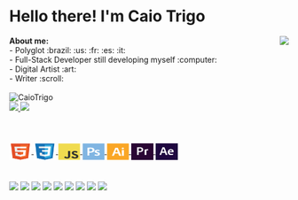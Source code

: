 # Hello there! I'm Caio Trigo

<img align="right" height="150em" src="https://lh3.googleusercontent.com/aZL-sYEEkjpiToQb08UhDGaHVGEGWT_OZQOiIv2TsUOyoUweP8cMH-CFElMO4xxowxXRzfUAP2wHXmpicRkk-cAWIVo9_SQmwBoHW_4ddSVZXCI8Xl2Tw-fnqAQ_l3Xs8mvZHlqMQeU7ekZmMOIq2dARxJzjKGrsiYOEKvcN-r01Bq-7WlHEanbmukf7biim1-QRGJ2wGtufddeHWhlhxOibVBeORQ9m3MDs5r5wibC7w-DXPD-mERVItVZoR3Ma7aQv5R8Y0UUXJymTJ6W7kJcvfvezElpeUjJnfP9VkJMW2id58opSfthvwihkSYvOKjZ72oBNxQktsOL6B_xELz2UtmkjJfpFbDzUSYfFkGGQWy9JVgadGD2LMYrLpknx1ttaZOF8FDJuK-fKat6CaWQn2GdimdH4XlmhHS80hAZRvXXcTtTI9SRntC97M6Zbl87Hw3u4tPBkAOMgUhsUJEoQzBM_WFqBc4TtBU6FEnzpXYrONlM3zfdKWCE-1B7rLMb-zGTBcTuvJG-jexLw0hLnB7F5q0G2dgtjoingCNHPchrJak2ioWJTWB7gOF_awuh-wIvHLPDETw2m4CBG7JQPdnXvX9j1CzNX1XzepXNd405U1MAmu34Xx-1orBN3ES0oX13bP0b99_4G60KFWh0Eq5_do4xPLYQjUukE1LA0RxAD2DIJXsaWslLuViXCC5r6swFzy4amTnoLTLoRd9sC=s937-no?authuser=0">
<b>About me:</b> <br>
  - Polyglot :brazil: :us: :fr: :es: :it: <br>
  - Full-Stack Developer still developing myself :computer: <br> 
  - Digital Artist :art: <br>
  - Writer :scroll: <br>
 
<div><br>
 <img src="https://komarev.com/ghpvc/?username=CaioTrigo" alt="CaioTrigo"><br>
</div>

<div style="display: inline_block">
 <a href="https://github.com/CaioTrigo">
 <img height="170em" src="https://github-readme-stats.vercel.app/api?username=CaioTrigo&show_icons=true&&include_all_commits=true&count_private=true&title_color=ff2929&bg_color=242f45&icon_color=aa39f7&text_color=15d2eb&border_colore32d2d"/>
 <img height="170em" src="https://github-readme-stats.vercel.app/api/top-langs/?username=CaioTrigo&layout=compact&langs_count=20&title_color=ff2929&bg_color=242f45&icon_color=aa39f7&text_color=15d2eb&border_colore32d2d"/>
<div>
 
 #
 
<div style="display: inline_block"><br>
 <img align="center" alt="Panda-HTML" height="30" width="40" src="https://raw.githubusercontent.com/devicons/devicon/master/icons/html5/html5-original.svg">
 <img align="center" alt="Panda-CSS" height="30" width="40" src="https://raw.githubusercontent.com/devicons/devicon/master/icons/css3/css3-original.svg">
 <img align="center" alt="Panda-JS" height="30" width="40" src="https://raw.githubusercontent.com/devicons/devicon/master/icons/javascript/javascript-original.svg">
 <img align="center" alt="Panda-Photoshop" height="30" width="40" src="https://raw.githubusercontent.com/devicons/devicon/master/icons/photoshop/photoshop-plain.svg">
 <img align="center" alt="Panda-Illustrator" height="30" width="40" src="https://raw.githubusercontent.com/devicons/devicon/master/icons/illustrator/illustrator-plain.svg">
 <img align="center" alt="Panda-Premiere" height="30" width="40" src="https://raw.githubusercontent.com/devicons/devicon/master/icons/premierepro/premierepro-plain.svg">
 <img align="center" alt="Panda-AfterEffects" height="30" width="40" src="https://raw.githubusercontent.com/devicons/devicon/master/icons/aftereffects/aftereffects-plain.svg">
</div>

#

<div>
 <a href ="mailto: caiodstrigo@gmail.com"><img height="50em" src="https://s3.gifyu.com/images/Icone-Gmail.gif" target="_blank"></a>
 <a href="https://www.youtube.com/channel/UCv5T-D25fUMAiR9YvLt-TVA" target="_blank"><img height="50em" src="https://s3.gifyu.com/images/Icone-YouTube.gif" target="_blank"></a>
 <a href="https://instagram.com/caiopandasart" target="_blank"><img height="50em" src="https://s3.gifyu.com/images/Icone-Instagram.gif" target="_blank"></a>
 <a href="https://www.linkedin.com/in/caiopandasart" target="_blank"><img height="50em" src="https://s3.gifyu.com/images/Icone-LinkedIn.gif" target="_blank"></a>
 <a href="https://facebook.com/caiopandasart" target="_blank"><img height="50em" src="https://s3.gifyu.com/images/Icone-Facebook.gif" target="_blank"></a>
 <a href="https://twitch.tv/caiopandasart" target="_blank"><img height="50em" src="https://s6.gifyu.com/images/Icone---Twitch.gif" target="_blank"></a>
 <a href="https://artstation.com/caiopandasart" target="_blank"><img height="50em" src="https://s3.gifyu.com/images/Icone-Artstation.gif" targe="_blank"></a>
 <a href="https://behance.net/CaioPandasArt" target="_blank"> <img height="50em" src="https://s3.gifyu.com/images/Icone-Behance.gif" target="_blank"></a>
 <a href="https://twitter.com/caiopandasart" target="_blank"> <img height="50em" src="https://s3.gifyu.com/images/Icone-Twitter.gif" target="_blank"></a>
</div>
